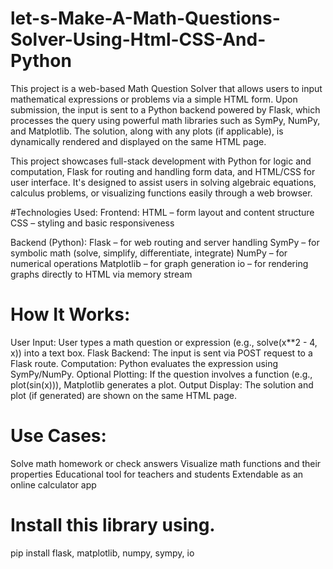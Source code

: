 # let-s-Make-A-Math-Questions-Solver-Using-Html-CSS-And-Python

This project is a web-based Math Question Solver that allows users to input mathematical expressions or problems via a simple HTML form. Upon submission, the input is sent to a Python backend powered by Flask, which processes the query using powerful math libraries such as SymPy, NumPy, and Matplotlib. The solution, along with any plots (if applicable), is dynamically rendered and displayed on the same HTML page.

This project showcases full-stack development with Python for logic and computation, Flask for routing and handling form data, and HTML/CSS for user interface. It's designed to assist users in solving algebraic equations, calculus problems, or visualizing functions easily through a web browser.

#Technologies Used:
Frontend:
HTML – form layout and content structure
CSS – styling and basic responsiveness

Backend (Python):
Flask – for web routing and server handling
SymPy – for symbolic math (solve, simplify, differentiate, integrate)
NumPy – for numerical operations
Matplotlib – for graph generation
io – for rendering graphs directly to HTML via memory stream

# How It Works:
User Input: User types a math question or expression (e.g., solve(x**2 - 4, x)) into a text box.
Flask Backend: The input is sent via POST request to a Flask route.
Computation: Python evaluates the expression using SymPy/NumPy.
Optional Plotting: If the question involves a function (e.g., plot(sin(x))), Matplotlib generates a plot.
Output Display: The solution and plot (if generated) are shown on the same HTML page.

# Use Cases:
Solve math homework or check answers
Visualize math functions and their properties
Educational tool for teachers and students
Extendable as an online calculator app

# Install this library using.
pip install flask, matplotlib, numpy, sympy, io


